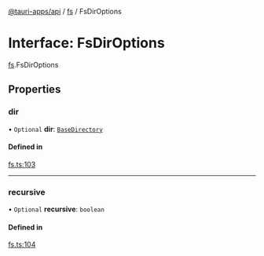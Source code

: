[@tauri-apps/api](../README.md) / [fs](../modules/fs.md) / FsDirOptions

# Interface: FsDirOptions

[fs](../modules/fs.md).FsDirOptions

## Properties

### dir

• `Optional` **dir**: [`BaseDirectory`](../enums/fs.BaseDirectory.md)

#### Defined in

[fs.ts:103](https://github.com/tauri-apps/tauri/blob/7bbf167/tooling/api/src/fs.ts#L103)

___

### recursive

• `Optional` **recursive**: `boolean`

#### Defined in

[fs.ts:104](https://github.com/tauri-apps/tauri/blob/7bbf167/tooling/api/src/fs.ts#L104)

